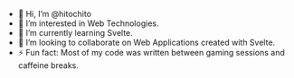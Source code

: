 - 👋 Hi, I’m @hitochito
- 👀 I’m interested in Web Technologies.
- 🌱 I’m currently learning Svelte.
- 💞️ I’m looking to collaborate on Web Applications created with Svelte.
- ⚡ Fun fact: Most of my code was written between gaming sessions and caffeine breaks.

<!---
hitochito/hitochito is a ✨ special ✨ repository because its `README.md` (this file) appears on your GitHub profile.
You can click the Preview link to take a look at your changes.
--->
